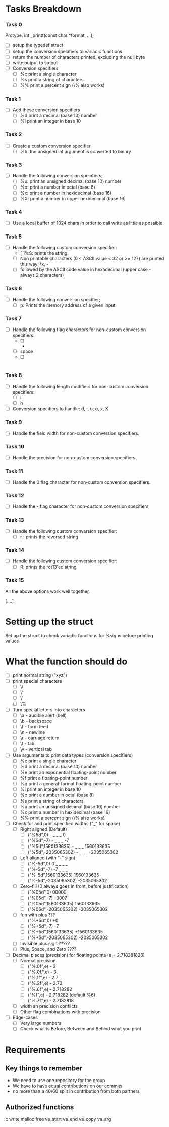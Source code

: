 # Tasks Breakdown

### Task 0
Protype: int _printf(const char *format, ...);
- [ ] setup the typedef struct
- [ ] setup the conversion specifiers to variadic functions
- [ ] return the number of characters printed, excluding the null byte
- [ ] write output to stdout
- [ ] Conversion specifiers
	- [ ] %c print a single character
	- [ ] %s print a string of characters
	- [ ] \%% print a percent sign (\\% also works)

### Task 1
- [ ] Add these conversion specifiers
	- [ ] %d print a decimal (base 10) number
	- [ ] %i print an integer in base 10

### Task 2
- [ ] Create a custom conversion specifier
	- [ ] %b: the unsigned int argument is converted to binary

### Task 3
- [ ] Handle the following conversion specifiers;
	- [ ] %u: print an unsigned decimal (base 10) number
	- [ ] %o: print a number in octal (base 8)
	- [ ] %x: print a number in hexidecimal (base 16)
	- [ ] %X: print a number in upper hexidecimal (base 16)

### Task 4
- [ ] Use a local buffer of 1024 chars in order to call write as little as possible.

### Task 5
- [ ] Handle the following custom conversion specifier:
	- [ ]%S: prints the string.
	- [ ] Non printable characters (0 < ASCII value < 32 or >= 127) are printed this way: \x, - 
	- [ ] followed by the ASCII code value in hexadecimal (upper case - always 2 characters)

### Task 6
- [ ] Handle the following conversion specifier;
	- [ ] p: Prints the memory address of a given input

### Task 7
- [ ] Handle the following flag characters for non-custom conversion specifiers:
    - [ ] +
    - [ ] space
    - [ ] #

### Task 8
- [ ] Handle the following length modifiers for non-custom conversion specifiers:
	- [ ] l
	- [ ] h
- [ ] Conversion specifiers to handle: d, i, u, o, x, X

### Task 9
- [ ] Handle the field width for non-custom conversion specifiers.

### Task 10
- [ ] Handle the precision for non-custom conversion specifiers.

### Task 11
- [ ] Handle the 0 flag character for non-custom conversion specifiers.

### Task 12
- [ ] Handle the - flag character for non-custom conversion specifiers.

### Task 13
- [ ] Handle the following custom conversion specifier:
	- [ ] r : prints the reversed string

### Task 14
- [ ] Handle the following custom conversion specifier:
    - [ ] R: prints the rot13'ed string

### Task 15
All the above options work well together.
	
[....]

# Setting up the struct
Set up the struct to check variadic functions for %signs before printing values

# What the function should do
- [ ] print normal string ("xyz")
- [ ] print special characters
	- [ ] \\\\
	- [ ] \\"
	- [ ] \\'
	- [ ] \\%
- [ ] Turn special letters into characters
	- [ ] \\a - audible alert (bell)
	- [ ] \\b - backspace
	- [ ] \\f - form feed
	- [ ] \\n - newline
	- [ ] \\r - carriage return
	- [ ] \\t - tab
	- [ ] \\v - vertical tab
- [ ] Use arguments to print data types (conversion specifiers)
	- [ ] %c print a single character
	- [ ] %d print a decimal (base 10) number
	- [ ] %e print an exponential floating-point number
	- [ ] %f print a floating-point number
	- [ ] %g print a general-format floating-point number
	- [ ] %i print an integer in base 10
	- [ ] %o print a number in octal (base 8)
	- [ ] %s print a string of characters
	- [ ] %u print an unsigned decimal (base 10) number
	- [ ] %x print a number in hexidecimal (base 16)
	- [ ] \%% print a percent sign (\\% also works)
- [ ] Check for and print specified widths ("\_" for space)
	- [ ] Right aligned (Default)
		- [ ] ("%5d",0) - _ _ _ 0
		- [ ] ("%5d",-7) - _ _ _ -7
		- [ ] ("%5d",1560133635) - _ _ _ 1560133635
		- [ ] ("%5d",-2035065302) - _ _ _ -2035065302
	- [ ] Left aligned (with "-" sign)
		- [ ] ("%-5d",0) 0 _ _ _ _
		- [ ] ("%-5d",-7) -7 _ _ _
		- [ ] ("%-5d",1560133635) 1560133635
		- [ ] ("%-5d",-2035065302) -2035065302
	- [ ] Zero-fill (0 always goes in front, before justification)
		- [ ] ("%05d",0) 00000
		- [ ] ("%05d",-7) -0007
		- [ ] ("%05d",1560133635) 1560133635
		- [ ] ("%05d",-2035065302) -2035065302
	- [ ] fun with plus ???
		- [ ] ("%+5d",0) +0
		- [ ] ("%+5d",-7) -7
		- [ ] ("%+5d",1560133635) +1560133635
		- [ ] ("%+5d",-2035065302) -2035065302
	- [ ] Invisible plus sign ?????
	- [ ] Plus, Space, and Zero ????
- [ ] Decimal places (precision) for floating points (e = 2.718281828)
	- [ ] Normal precision
		- [ ] ("%.0f",e) - 3
		- [ ] ("%.0f.",e) - 3.
		- [ ] ("%.1f",e) - 2.7
		- [ ] ("%.2f",e) - 2.72
		- [ ] ("%.6f",e) - 2.718282
		- [ ] ("%f",e) - 2.718282 (default %6)
		- [ ] ("%.7f",e) - 2.7182818
	- [ ] width an precision conflicts
	- [ ] Other flag combinations with precision
- [ ] Edge-cases
	- [ ] Very large numbers
	- [ ] Check what is Before, Between and Behind what you print

# Requirements
## Key things to remember
- We need to use one repository for the group
- We have to have equal contributions on our commits
- no more than a 40/60 split in contribution from both partners

## Authorized functions
c
write
malloc
free
va_start
va_end
va_copy
va_arg
